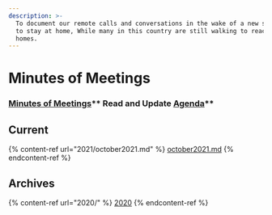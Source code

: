 ```yaml
---
description: >-
  To document our remote calls and conversations in the wake of a new situation
  to stay at home, While many in this country are still walking to reach their
  homes.
---
```


# Minutes of Meetings

### [**Minutes of Meetings**](https://app.gitbook.com/@janastu/s/openjanastu/\~/drafts/-MX06fsOWOpUkwACywAU/daily/minutes)** Read and Update **[**Agenda**](../agenda.md)****

## Current

{% content-ref url="2021/october2021.md" %}
[october2021.md](2021/october2021.md)
{% endcontent-ref %}

## Archives

{% content-ref url="2020/" %}
[2020](2020/)
{% endcontent-ref %}
